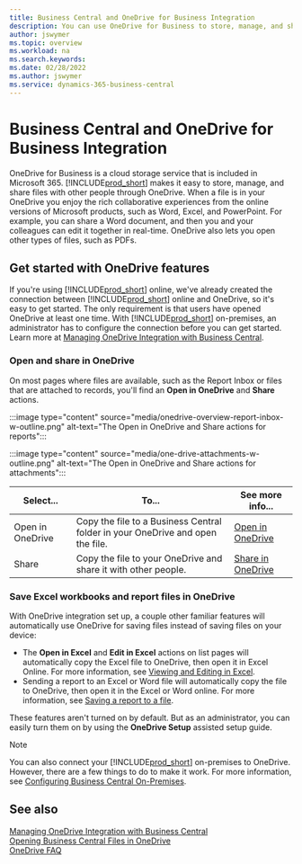 ```yaml
---
title: Business Central and OneDrive for Business Integration
description: You can use OneDrive for Business to store, manage, and share files, such as reports or file attachments. Also if you spell it One Drive. 
author: jswymer
ms.topic: overview
ms.workload: na
ms.search.keywords:
ms.date: 02/28/2022
ms.author: jswymer
ms.service: dynamics-365-business-central
---
```


# Business Central and OneDrive for Business Integration

OneDrive for Business is a cloud storage service that is included in Microsoft 365. [!INCLUDE[prod_short](includes/prod_short.md)] makes it easy to store, manage, and share files with other people through OneDrive. When a file is in your OneDrive you enjoy the rich collaborative experiences from the online versions of Microsoft products, such as Word, Excel, and PowerPoint. For example, you can share a Word document, and then you and your colleagues can edit it together in real-time. OneDrive also lets you open other types of files, such as PDFs. 

## Get started with OneDrive features

If you're using [!INCLUDE[prod_short](includes/prod_short.md)] online, we've already created the connection between [!INCLUDE[prod_short](includes/prod_short.md)] online and OneDrive, so it's easy to get started. The only requirement is that users have opened OneDrive at least one time. With [!INCLUDE[prod_short](includes/prod_short.md)] on-premises, an administrator has to configure the connection before you can get started. Learn more at [Managing OneDrive Integration with Business Central](admin-onedrive-integration.md).

<!-- We've created the connection between [!INCLUDE[prod_short](includes/prod_short.md)] online and OneDrive, so it's easy to get started. The only requirement is that users have opened OneDrive at least one time. -->

### Open and share in OneDrive

On most pages where files are available, such as the Report Inbox or files that are attached to records, you'll find an **Open in OneDrive** and **Share** actions.

:::image type="content" source="media/onedrive-overview-report-inbox-w-outline.png" alt-text="The Open in OneDrive and Share actions for reports":::


:::image type="content" source="media/one-drive-attachments-w-outline.png" alt-text="The Open in OneDrive and Share actions for attachments":::

|Select...|To...|See more info...|
|---------|-----|----------------|
|Open in OneDrive|Copy the file to a Business Central folder in your OneDrive and open the file.|[Open in OneDrive](across-share-onedrive.md#open-in-onedrive) |
|Share|Copy the file to your OneDrive and share it with other people.|[Share in OneDrive](across-share-onedrive.md#share) |

### Save Excel workbooks and report files in OneDrive

With OneDrive integration set up, a couple other familiar features will automatically use OneDrive for saving files instead of saving files on your device:

- The **Open in Excel** and **Edit in Excel** actions on list pages will automatically copy the Excel file to OneDrive, then open it in Excel Online. For more information, see [Viewing and Editing in Excel](across-work-with-excel.md).
- Sending a report to an Excel or Word file will automatically copy the file to OneDrive, then open it in the Excel or Word online. For more information, see [Saving a report to a file](ui-work-report.md#saving-a-report-to-a-file).

These features aren't turned on by default. But as an administrator, you can easily turn them on by using the **OneDrive Setup** assisted setup guide.

<!--
When you use the **Open in OneDrive** action for the first time, [!INCLUDE[prod_short](includes/prod_short.md)] does the following in your OneDrive:

1. Creates a folder named [!INCLUDE[prod_short](includes/prod_short.md)]. 
2. In the [!INCLUDE[prod_short](includes/prod_short.md)] folder, it creates another folder with the same name as the company you're working in. If you work in more than one company, it will create a folder for the company you're working in when you use the **Open in OneDrive** action. 
3. Puts a copy of the file you selected in the folder, and then opens the file. The next time you use the action, it only copies and opens the file. 

The folder and its content are private until you decide to share them with others. For example, you might decide to share content with one or more of your coworkers, or even people outside of your organization. For more information, see [Share OneDrive files and folders](https://support.microsoft.com/office/share-onedrive-files-and-folders-9fcc2f7d-de0c-4cec-93b0-a82024800c07) in the content for OneDrive.
-->

> [!NOTE]
> You can also connect your [!INCLUDE[prod_short](includes/prod_short.md)] on-premises to OneDrive. However, there are a few things to do to make it work. For more information, see [Configuring Business Central On-Premises](admin-onedrive-integration-onpremises.md).

## See also

[Managing OneDrive Integration with Business Central](admin-onedrive-integration.md)  
[Opening Business Central Files in OneDrive](across-share-onedrive.md)  
[OneDrive FAQ](admin-onedrive-faq.md)  
